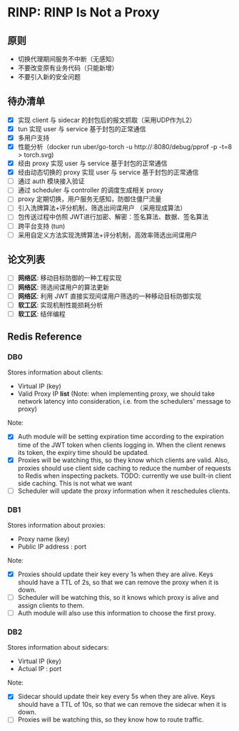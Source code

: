 # RINP: RINP Is Not a Proxy

## 原则

- 切换代理期间服务不中断（无感知）
- 不要改变原有业务代码（只能新增）
- 不要引入新的安全问题

## 待办清单

- [x] 实现 client 与 sidecar 的封包后的报文抓取（采用UDP作为L2）
- [x] tun 实现 user 与 service 基于封包的正常通信
- [x] 多用户支持
- [x] 性能分析（docker run uber/go-torch -u http://<ip>:8080/debug/pprof -p -t=8 > torch.svg)
- [x] 经由 proxy 实现 user 与 service 基于封包的正常通信
- [x] 经由动态切换的 proxy 实现 user 与 service 基于封包的正常通信
- [ ] 通过 auth 模块接入验证
- [ ] 通过 scheduler 与 controller 的调度生成相关 proxy
- [ ] proxy 定期切换，用户服务无感知，防御住僵尸流量
- [ ] 引入洗牌算法+评分机制，筛选出间谍用户 （采用现成算法）
- [ ] 包传送过程中仿照 JWT进行加密、解密：签名算法、数据、签名算法
- [ ] 跨平台支持 (tun)
- [ ] 采用自定义方法实现洗牌算法+评分机制，高效率筛选出间谍用户

## 论文列表

- [ ] **网络区**: 移动目标防御的一种工程实现
- [ ] **网络区**: 筛选间谍用户的算法更新
- [ ] **网络区**: 利用 JWT 直接实现间谍用户筛选的一种移动目标防御实现
- [ ] **软工区**: 实现机制性能损耗分析
- [ ] **软工区**: 结伴编程

## Redis Reference

### DB0

Stores information about clients:

- Virtual IP (key)
- Valid Proxy IP **list** (Note: when implementing proxy, we should take network latency into consideration, i.e. from the schedulers' message to proxy)

Note: 

- [x] Auth module will be setting expiration time according to the expiration time of the JWT token when clients logging in. When the client renews its token, the expiry time should be updated.
- [x] Proxies will be watching this, so they know which clients are valid. Also, proxies should use client side caching to reduce the number of requests to Redis when inspecting packets. TODO: currently we use built-in client side caching. This is not what we want
- [ ] Scheduler will update the proxy information when it reschedules clients.

### DB1

Stores information about proxies:

- Proxy name (key)
- Public IP address : port

Note: 

- [x] Proxies should update their key every 1s when they are alive. Keys should have a TTL of 2s, so that we can remove the proxy when it is down. 
- [ ] Scheduler will be watching this, so it knows which proxy is alive and assign clients to them.
- [ ] Auth module will also use this information to choose the first proxy.

### DB2

Stores information about sidecars:

- Virtual IP (key)
- Actual IP : port

Note:

- [x] Sidecar should update their key every 5s when they are alive. Keys should have a TTL of 10s, so that we can remove the sidecar when it is down. 
- [ ] Proxies will be watching this, so they know how to route traffic.
